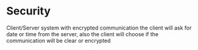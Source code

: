 # Security
Client/Server system with encrypted communication the client will ask for date or time from the server, also the client will choose if the communication will be clear or encrypted
